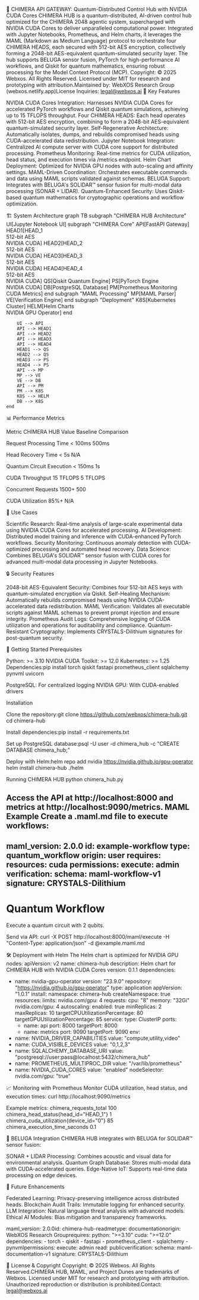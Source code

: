 🐪 CHIMERA API GATEWAY: Quantum-Distributed Control Hub with NVIDIA CUDA Cores
CHIMERA HUB is a quantum-distributed, AI-driven control hub optimized for the CHIMERA 2048 agentic system, supercharged with NVIDIA CUDA Cores to deliver unparalleled computational power. Integrated with Jupyter Notebooks, Prometheus, and Helm charts, it leverages the MAML (Markdown as Medium Language) protocol to orchestrate four CHIMERA HEADS, each secured with 512-bit AES encryption, collectively forming a 2048-bit AES-equivalent quantum-simulated security layer. The hub supports BELUGA sensor fusion, PyTorch for high-performance AI workflows, and Qiskit for quantum mathematics, ensuring robust processing for the Model Context Protocol (MCP).
Copyright: © 2025 Webxos. All Rights Reserved. Licensed under MIT for research and prototyping with attribution.Maintained by: WebXOS Research Group (webxos.netlify.app)License Inquiries: legal@webxos.ai
🧠 Key Features

NVIDIA CUDA Cores Integration: Harnesses NVIDIA CUDA Cores for accelerated PyTorch workflows and Qiskit quantum simulations, achieving up to 15 TFLOPS throughput.
Four CHIMERA HEADS: Each head operates with 512-bit AES encryption, combining to form a 2048-bit AES-equivalent quantum-simulated security layer.
Self-Regenerative Architecture: Automatically isolates, dumps, and rebuilds compromised heads using CUDA-accelerated data redistribution.
Jupyter Notebook Integration: Centralized AI compute server with CUDA core support for distributed processing.
Prometheus Monitoring: Real-time metrics for CUDA utilization, head status, and execution times via /metrics endpoint.
Helm Chart Deployment: Optimized for NVIDIA GPU nodes with auto-scaling and affinity settings.
MAML-Driven Coordination: Orchestrates executable commands and data using MAML scripts validated against schemas.
BELUGA Support: Integrates with BELUGA's SOLIDAR™ sensor fusion for multi-modal data processing (SONAR + LIDAR).
Quantum-Enhanced Security: Uses Qiskit-based quantum mathematics for cryptographic operations and workflow optimization.

🏗️ System Architecture
graph TB
    subgraph "CHIMERA HUB Architecture"
        UI[Jupyter Notebook UI]
        subgraph "CHIMERA Core"
            API[FastAPI Gateway]
            HEAD1[HEAD_1<br>512-bit AES<br>NVIDIA CUDA]
            HEAD2[HEAD_2<br>512-bit AES<br>NVIDIA CUDA]
            HEAD3[HEAD_3<br>512-bit AES<br>NVIDIA CUDA]
            HEAD4[HEAD_4<br>512-bit AES<br>NVIDIA CUDA]
            QS[Qiskit Quantum Engine]
            PS[PyTorch Engine<br>NVIDIA CUDA]
            DB[PostgreSQL Database]
            PM[Prometheus Monitoring<br>CUDA Metrics]
        end
        subgraph "MAML Processing"
            MP[MAML Parser]
            VE[Verification Engine]
        end
        subgraph "Deployment"
            K8S[Kubernetes Cluster]
            HELM[Helm Charts<br>NVIDIA GPU Operator]
        end

        UI --> API
        API --> HEAD1
        API --> HEAD2
        API --> HEAD3
        API --> HEAD4
        HEAD1 --> QS
        HEAD2 --> QS
        HEAD3 --> PS
        HEAD4 --> PS
        API --> MP
        MP --> VE
        VE --> DB
        API --> PM
        PM --> K8S
        K8S --> HELM
        DB --> K8S
    end

📊 Performance Metrics



Metric
CHIMERA HUB Value
Baseline Comparison



Request Processing Time
< 100ms
500ms


Head Recovery Time
< 5s
N/A


Quantum Circuit Execution
< 150ms
1s


CUDA Throughput
15 TFLOPS
5 TFLOPS


Concurrent Requests
1500+
500


CUDA Utilization
85%+
N/A


🧪 Use Cases

Scientific Research: Real-time analysis of large-scale experimental data using NVIDIA CUDA Cores for accelerated processing.
AI Development: Distributed model training and inference with CUDA-enhanced PyTorch workflows.
Security Monitoring: Continuous anomaly detection with CUDA-optimized processing and automated head recovery.
Data Science: Combines BELUGA's SOLIDAR™ sensor fusion with CUDA cores for advanced multi-modal data processing in Jupyter Notebooks.

🔒 Security Features

2048-bit AES-Equivalent Security: Combines four 512-bit AES keys with quantum-simulated encryption via Qiskit.
Self-Healing Mechanism: Automatically rebuilds compromised heads using NVIDIA CUDA-accelerated data redistribution.
MAML Verification: Validates all executable scripts against MAML schemas to prevent prompt injection and ensure integrity.
Prometheus Audit Logs: Comprehensive logging of CUDA utilization and operations for auditability and compliance.
Quantum-Resistant Cryptography: Implements CRYSTALS-Dilithium signatures for post-quantum security.

🚀 Getting Started
Prerequisites

Python: >= 3.10
NVIDIA CUDA Toolkit: >= 12.0
Kubernetes: >= 1.25
Dependencies:pip install torch qiskit fastapi prometheus_client sqlalchemy pynvml uvicorn


PostgreSQL: For centralized logging
NVIDIA GPU: With CUDA-enabled drivers

Installation

Clone the repository:git clone https://github.com/webxos/chimera-hub.git
cd chimera-hub


Install dependencies:pip install -r requirements.txt


Set up PostgreSQL database:psql -U user -d chimera_hub -c "CREATE DATABASE chimera_hub;"


Deploy with Helm:helm repo add nvidia https://nvidia.github.io/gpu-operator
helm install chimera-hub ./helm



Running CHIMERA HUB
python chimera_hub.py

Access the API at http://localhost:8000 and metrics at http://localhost:9090/metrics.
MAML Example
Create a .maml.md file to execute workflows:
---
maml_version: 2.0.0
id: example-workflow
type: quantum_workflow
origin: user
requires:
  resources: cuda
permissions:
  execute: admin
verification:
  schema: maml-workflow-v1
  signature: CRYSTALS-Dilithium
---
# Quantum Workflow
Execute a quantum circuit with 2 qubits.

Send via API:
curl -X POST http://localhost:8000/maml/execute -H "Content-Type: application/json" -d @example.maml.md

🛠️ Deployment with Helm
The Helm chart is optimized for NVIDIA GPU nodes:
apiVersion: v2
name: chimera-hub
description: Helm chart for CHIMERA HUB with NVIDIA CUDA Cores
version: 0.1.1
dependencies:
  - name: nvidia-gpu-operator
    version: "23.9.0"
    repository: "https://nvidia.github.io/gpu-operator"
type: application
appVersion: "1.0.1"
install:
  namespace: chimera-hub
  createNamespace: true
resources:
  limits:
    nvidia.com/gpu: 4
  requests:
    cpu: "8"
    memory: "32Gi"
    nvidia.com/gpu: 4
autoscaling:
  enabled: true
  minReplicas: 2
  maxReplicas: 10
  targetCPUUtilizationPercentage: 80
  targetGPUUtilizationPercentage: 85
service:
  type: ClusterIP
  ports:
    - name: api
      port: 8000
      targetPort: 8000
    - name: metrics
      port: 9090
      targetPort: 9090
env:
  - name: NVIDIA_DRIVER_CAPABILITIES
    value: "compute,utility,video"
  - name: CUDA_VISIBLE_DEVICES
    value: "0,1,2,3"
  - name: SQLALCHEMY_DATABASE_URI
    value: "postgresql://user:pass@localhost:5432/chimera_hub"
  - name: PROMETHEUS_MULTIPROC_DIR
    value: "/var/lib/prometheus"
  - name: NVIDIA_CUDA_CORES
    value: "enabled"
nodeSelector:
  nvidia.com/gpu: "true"

📈 Monitoring with Prometheus
Monitor CUDA utilization, head status, and execution times:
curl http://localhost:9090/metrics

Example metrics:
chimera_requests_total 100
chimera_head_status{head_id="HEAD_1"} 1
chimera_cuda_utilization{device_id="0"} 85
chimera_execution_time_seconds 0.1

🐋 BELUGA Integration
CHIMERA HUB integrates with BELUGA for SOLIDAR™ sensor fusion:

SONAR + LIDAR Processing: Combines acoustic and visual data for environmental analysis.
Quantum Graph Database: Stores multi-modal data with CUDA-accelerated queries.
Edge-Native IoT: Supports real-time data processing on edge devices.

🔮 Future Enhancements

Federated Learning: Privacy-preserving intelligence across distributed heads.
Blockchain Audit Trails: Immutable logging for enhanced security.
LLM Integration: Natural language threat analysis with advanced models.
Ethical AI Modules: Bias mitigation and transparency frameworks.


maml_version: 2.0.0id: chimera-hub-readmetype: documentationorigin: WebXOS Research Grouprequires:  python: ">=3.10"  cuda: ">=12.0"  dependencies:    - torch    - qiskit    - fastapi    - prometheus_client    - sqlalchemy    - pynvmlpermissions:  execute: admin  read: publicverification:  schema: maml-documentation-v1  signature: CRYSTALS-Dilithium

📜 License & Copyright
Copyright: © 2025 Webxos. All Rights Reserved.CHIMERA HUB, MAML, and Project Dunes are trademarks of Webxos. Licensed under MIT for research and prototyping with attribution. Unauthorized reproduction or distribution is prohibited.Contact: legal@webxos.ai
